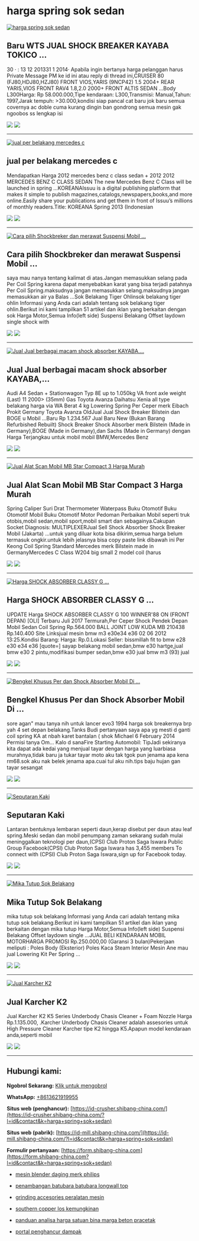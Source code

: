# harga spring sok sedan

<a href="https://swt.shibang-china.com/?l=id&img&k=harga+spring+sok+sedan" target="_blank">![harga spring sok sedan](http://static.shibang-china.com/all-800x300/1294.jpg)</a>

## Baru WTS JUAL SHOCK BREAKER KAYABA TOKICO …
30 · : 13 12 201331 1 2014· Apabila ingin bertanya harga pelanggan harus Private Message PM ke id ini atau reply di thread ini,CRUISER 80 (FJ80,HDJ80,HZJ80) FRONT VIOS,YARIS (9NCP42) 1.5 2004+ REAR YARIS,VIOS FRONT RAV4 1.8,2.0 2000+ FRONT ALTIS SEDAN …Body L300Harga: Rp 58.000.000,Tipe kendaraan: L300,Transmisi: Manual,Tahun: 1997,Jarak tempuh: >30.000,kondisi siap pancal cat baru jok baru semua covernya ac doble cuma kurang dingin ban gondrong semua mesin gak ngoobos ss lengkap isi


<a href="https://whatsapp.shibangsoft.com/WhatsApp.php" target="_blank" title="WhatsApp">![](http://static.shibang-china.com/icon/whatsapp.png)</a> <a href="https://swt.shibang-china.com/?l=id&icon&k=harga+spring+sok+sedan" target="_blank">![](http://static.shibang-china.com/icon/chat-id.png)</a>

---

<a href="https://swt.shibang-china.com/?l=id&img&k=harga+spring+sok+sedan" target="_blank">![jual per belakang mercedes c](http://static.shibang-china.com/all-800x300/934.jpg)</a>

## jual per belakang mercedes c
Mendapatkan Harga 2012 mercedes benz c class sedan + 2012 2012 MERCEDES BENZ C CLASS SEDAN The new Mercedes Benz C Class will be launched in spring …KOREANAIssuu is a digital publishing platform that makes it simple to publish magazines,catalogs,newspapers,books,and more online.Easily share your publications and get them in front of Issuu’s millions of monthly readers.Title: KOREANA Spring 2013 (Indonesian


<a href="https://whatsapp.shibangsoft.com/WhatsApp.php" target="_blank" title="WhatsApp">![](http://static.shibang-china.com/icon/whatsapp.png)</a> <a href="https://swt.shibang-china.com/?l=id&icon&k=harga+spring+sok+sedan" target="_blank">![](http://static.shibang-china.com/icon/chat-id.png)</a>

---

<a href="https://swt.shibang-china.com/?l=id&img&k=harga+spring+sok+sedan" target="_blank">![Cara pilih Shockbreker dan merawat Suspensi Mobil …](http://static.shibang-china.com/all-800x300/129.jpg)</a>

## Cara pilih Shockbreker dan merawat Suspensi Mobil …
saya mau nanya tentang kalimat di atas.Jangan memasukkan selang pada Per Coil Spring karena dapat menyebabkan karat yang bisa terjadi patahnya Per Coil Spring.maksudnya jangan memasukkan selang.maksudnya jangan memasukkan air ya Balas …Sok Belakang Tiger Ohlinsok belakang tiger ohlin Informasi yang Anda cari adalah tentang sok belakang tiger ohlin.Berikut ini kami tampilkan 51 artikel dan iklan yang berkaitan dengan sok Harga Motor,Semua Info(left side) Suspensi Belakang Offset laydown single shock with


<a href="https://whatsapp.shibangsoft.com/WhatsApp.php" target="_blank" title="WhatsApp">![](http://static.shibang-china.com/icon/whatsapp.png)</a> <a href="https://swt.shibang-china.com/?l=id&icon&k=harga+spring+sok+sedan" target="_blank">![](http://static.shibang-china.com/icon/chat-id.png)</a>

---

<a href="https://swt.shibang-china.com/?l=id&img&k=harga+spring+sok+sedan" target="_blank">![Jual Jual berbagai macam shock absorber KAYABA,…](http://static.shibang-china.com/all-800x300/897.jpg)</a>

## Jual Jual berbagai macam shock absorber KAYABA,…
Audi A4 Sedan + Stationwagon Typ 8E up to 1.050kg VA front axle weight (Last) 11 2000> (35mm) Gas Toyota Avanza Daihatsu Xenia all type belakang harga via WA Berat 4 kg Lowering Spring Per Ceper merk Eibach Prokit Germany Toyota Avanza OldJual Jual Shock Breaker Bilstein dan BOGE u Mobil …Baru Rp 1.234.567 Jual Baru New (Bukan Barang Refurbished Rebuilt) Shock Breaker Shock Absorber merk Bilstein (Made in Germany),BOGE (Made in Germany),dan Sachs (Made in Germany) dengan Harga Terjangkau untuk mobil mobil BMW,Mercedes Benz


<a href="https://whatsapp.shibangsoft.com/WhatsApp.php" target="_blank" title="WhatsApp">![](http://static.shibang-china.com/icon/whatsapp.png)</a> <a href="https://swt.shibang-china.com/?l=id&icon&k=harga+spring+sok+sedan" target="_blank">![](http://static.shibang-china.com/icon/chat-id.png)</a>

---

<a href="https://swt.shibang-china.com/?l=id&img&k=harga+spring+sok+sedan" target="_blank">![Jual Alat Scan Mobil MB Star Compact 3 Harga Murah](http://static.shibang-china.com/all-800x300/1464.jpg)</a>

## Jual Alat Scan Mobil MB Star Compact 3 Harga Murah
Spring Caliper Suri Drat Thermometer Waterpass Buku Otomotif Buku Otomotif Mobil Buku Otomotif Motor Pedoman Perbaikan Mobil seperti truk otobis,mobil sedan,mobil sport,mobil smart dan sebagainya.Cakupan Socket Diagnosis: MULTIPLEXERJual Sell Shock Absorber Shock Breaker Mobil (Jakarta) …untuk yang diluar kota bisa dikirim,semua harga belum termasuk ongkir.untuk lebih jelasnya bisa copy paste link dibawah ini Per Keong Coil Spring Standard Mercedes merk Bilstein made in GermanyMercedes C Class W204 big small 2 model coil (harus


<a href="https://whatsapp.shibangsoft.com/WhatsApp.php" target="_blank" title="WhatsApp">![](http://static.shibang-china.com/icon/whatsapp.png)</a> <a href="https://swt.shibang-china.com/?l=id&icon&k=harga+spring+sok+sedan" target="_blank">![](http://static.shibang-china.com/icon/chat-id.png)</a>

---

<a href="https://swt.shibang-china.com/?l=id&img&k=harga+spring+sok+sedan" target="_blank">![Harga SHOCK ABSORBER CLASSY G …](http://static.shibang-china.com/all-800x300/2.jpg)</a>

## Harga SHOCK ABSORBER CLASSY G …
UPDATE Harga SHOCK ABSORBER CLASSY G 100 WINNER'88 ON (FRONT DEPAN) [OLI] Terbaru Juli 2017 Termurah,Per Ceper Shock Pendek Depan Mobil Sedan Coil Spring Rp.564.000 BALL JOINT LOW KUDA MB 210438 Rp.140.400 Site Linksjual mesin bmw m3 e30e34 e36 02 06 2012 13:25.Kondisi Barang: Harga: Rp.0.Lokasi Seller: bissmillah fit to bmw e28 e30 e34 e36 [quote=] sayap belakang mobil sedan,bmw e30 hartge,jual bmw e30 2 pintu,modifikasi bumper sedan,bmw e30 jual bmw m3 (93) jual


<a href="https://whatsapp.shibangsoft.com/WhatsApp.php" target="_blank" title="WhatsApp">![](http://static.shibang-china.com/icon/whatsapp.png)</a> <a href="https://swt.shibang-china.com/?l=id&icon&k=harga+spring+sok+sedan" target="_blank">![](http://static.shibang-china.com/icon/chat-id.png)</a>

---

<a href="https://swt.shibang-china.com/?l=id&img&k=harga+spring+sok+sedan" target="_blank">![Bengkel Khusus Per dan Shock Absorber Mobil Di …](http://static.shibang-china.com/all-800x300/95.jpg)</a>

## Bengkel Khusus Per dan Shock Absorber Mobil Di …
sore agan" mau tanya nih untuk lancer evo3 1994 harga sok breakernya brp yah 4 set depan belakang.Tanks Budi pertanyaan saya apa yg mesti d ganti coil spring KA at nbah karet bantalan ( shok Michael 6 February 2014 Permisi tanya Om… Kalo d sanaFire Starting Automobil: TipJadi sekiranya kita dapat ada kedai yang menjual tayar dengan harga yang luarbiasa murahnya,tidak baru ja tukar tayar moto aku tak tgok pun jenama apa kena rm68.sok aku nak belek jenama apa.cuai tul aku nih.tips baju hujan gan tayar sesangat


<a href="https://whatsapp.shibangsoft.com/WhatsApp.php" target="_blank" title="WhatsApp">![](http://static.shibang-china.com/icon/whatsapp.png)</a> <a href="https://swt.shibang-china.com/?l=id&icon&k=harga+spring+sok+sedan" target="_blank">![](http://static.shibang-china.com/icon/chat-id.png)</a>

---

<a href="https://swt.shibang-china.com/?l=id&img&k=harga+spring+sok+sedan" target="_blank">![Seputaran Kaki](http://static.shibang-china.com/all-800x300/335.jpg)</a>

## Seputaran Kaki
Lantaran bentuknya lembaran seperti daun,kerap disebut per daun atau leaf spring.Meski sedan dan mobil penumpang zaman sekarang sudah mulai meninggalkan teknologi per daun,(CPSI) Club Proton Saga Iswara Public Group Facebook(CPSI) Club Proton Saga Iswara has 3,455 members To connect with (CPSI) Club Proton Saga Iswara,sign up for Facebook today.


<a href="https://whatsapp.shibangsoft.com/WhatsApp.php" target="_blank" title="WhatsApp">![](http://static.shibang-china.com/icon/whatsapp.png)</a> <a href="https://swt.shibang-china.com/?l=id&icon&k=harga+spring+sok+sedan" target="_blank">![](http://static.shibang-china.com/icon/chat-id.png)</a>

---

<a href="https://swt.shibang-china.com/?l=id&img&k=harga+spring+sok+sedan" target="_blank">![Mika Tutup Sok Belakang](http://static.shibang-china.com/all-800x300/298.jpg)</a>

## Mika Tutup Sok Belakang
mika tutup sok belakang Informasi yang Anda cari adalah tentang mika tutup sok belakang.Berikut ini kami tampilkan 51 artikel dan iklan yang berkaitan dengan mika tutup Harga Motor,Semua Info(left side) Suspensi Belakang Offset laydown single …JUAL BELI KENDARAAN MOBIL MOTORHARGA PROMOSI Rp.250.000,00 (Garansi 3 bulan)Pekerjaan meliputi : Poles Body (Eksterior) Poles Kaca Steam Interior Mesin Ane mau jual Lowering Kit Per Spring …


<a href="https://whatsapp.shibangsoft.com/WhatsApp.php" target="_blank" title="WhatsApp">![](http://static.shibang-china.com/icon/whatsapp.png)</a> <a href="https://swt.shibang-china.com/?l=id&icon&k=harga+spring+sok+sedan" target="_blank">![](http://static.shibang-china.com/icon/chat-id.png)</a>

---

<a href="https://swt.shibang-china.com/?l=id&img&k=harga+spring+sok+sedan" target="_blank">![Jual Karcher K2](http://static.shibang-china.com/all-800x300/297.jpg)</a>

## Jual Karcher K2
Jual Karcher K2 K5 Series Underbody Chasis Cleaner + Foam Nozzle Harga Rp.1.135.000, .Karcher Underbody Chasis Cleaner adalah assesories untuk High Pressure Cleaner Karcher tipe K2 hingga K5.Apapun model kendaraan anda,seperti mobil

<a href="https://whatsapp.shibangsoft.com/WhatsApp.php" target="_blank" title="WhatsApp">![](http://static.shibang-china.com/icon/whatsapp.png)</a> <a href="https://swt.shibang-china.com/?l=id&icon&k=harga+spring+sok+sedan" target="_blank">![](http://static.shibang-china.com/icon/chat-id.png)</a>

---
## Hubungi kami:

**Ngobrol Sekarang:** [Klik untuk mengobrol](https://swt.shibang-china.com?l=id&contact&k=harga+spring+sok+sedan)

**WhatsApp:**  [+8613621919955](https://whatsapp.shibangsoft.com/WhatsApp.php)

**Situs web (penghancur):** [https://id-crusher.shibang-china.com/](https://id-crusher.shibang-china.com/?l=id&contact&k=harga+spring+sok+sedan)

**Situs web (pabrik):** [https://id-mill.shibang-china.com/](https://id-mill.shibang-china.com/?l=id&contact&k=harga+spring+sok+sedan)

**Formulir pertanyaan:** [https://form.shibang-china.com](https://form.shibang-china.com?l=id&contact&k=harga+spring+sok+sedan)

* [mesin blender daging merk philips](../24/mesin%20blender%20daging%20merk%20philips.md)

* [penambangan batubara batubara longwall top](../20/penambangan%20batubara%20batubara%20longwall%20top.md)

* [grinding accesories peralatan mesin](../20/grinding%20accesories%20peralatan%20mesin.md)

* [southern copper los kemungkinan](../18/southern%20copper%20los%20kemungkinan.md)

* [panduan analisa harga satuan bina marga beton pracetak](../21/panduan%20analisa%20harga%20satuan%20bina%20marga%20beton%20pracetak.md)

* [portal penghancur dampak](../27/portal%20penghancur%20dampak.md)